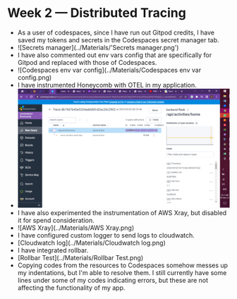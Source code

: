 # Week 2 — Distributed Tracing
- As a user of codespaces, since I have run out Gitpod credits, I have saved my tokens and secrets in the Codespaces secret manager tab.
- ![Secrets manager](../Materials/'Secrets manager.png')
- I have also commented out env vars config that are specifically for Gitpod and replaced with those of Codespaces.
- ![Codespaces env var config](../Materials/Codespaces env var config.png)
- I have instrumented Honeycomb with OTEL in my application.
- ![Honeycomb](../Materials/Honeycomb.png)
- I have also experimented the instrumentation of AWS Xray, but disabled it for spend consideration.
- ![AWS Xray](../Materials/AWS Xray.png)
- I have configured custom logger to send logs to cloudwatch.
- [Cloudwatch log](../Materials/Cloudwatch log.png)
- I have integrated rollbar.
- [Rollbar Test](../Materials/Rollbar Test.png)
- Copying codes from the resources to Codespaces somehow messes up my indentations, but I'm able to resolve them. I still currently have some lines under some of my codes indicating errors, but these are not affecting the functionality of my app.
